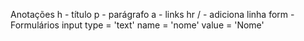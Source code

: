 Anotações 
h - título
p - parágrafo
a - links
hr / - adiciona linha
form - Formulários
input type = 'text' name = 'nome' value = 'Nome'